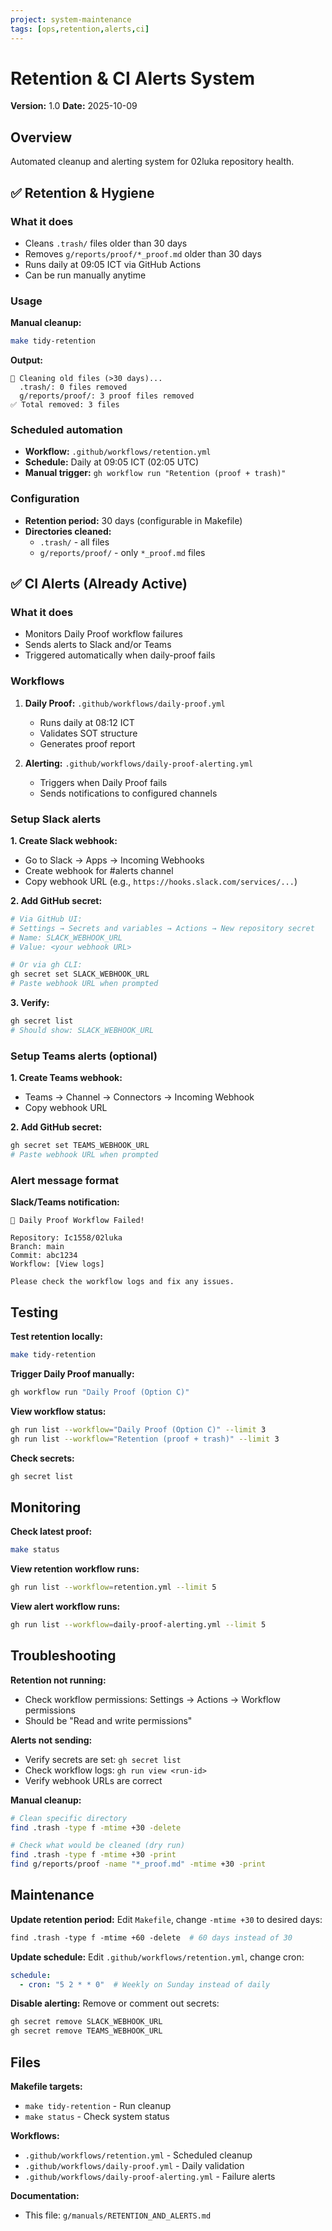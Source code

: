 ```yaml
---
project: system-maintenance
tags: [ops,retention,alerts,ci]
---
```


# Retention & CI Alerts System

**Version:** 1.0
**Date:** 2025-10-09

## Overview

Automated cleanup and alerting system for 02luka repository health.

## ✅ Retention & Hygiene

### What it does
- Cleans `.trash/` files older than 30 days
- Removes `g/reports/proof/*_proof.md` older than 30 days
- Runs daily at 09:05 ICT via GitHub Actions
- Can be run manually anytime

### Usage

**Manual cleanup:**
```bash
make tidy-retention
```

**Output:**
```
🧹 Cleaning old files (>30 days)...
  .trash/: 0 files removed
  g/reports/proof/: 3 proof files removed
✅ Total removed: 3 files
```

### Scheduled automation
- **Workflow:** `.github/workflows/retention.yml`
- **Schedule:** Daily at 09:05 ICT (02:05 UTC)
- **Manual trigger:** `gh workflow run "Retention (proof + trash)"`

### Configuration
- **Retention period:** 30 days (configurable in Makefile)
- **Directories cleaned:**
  - `.trash/` - all files
  - `g/reports/proof/` - only `*_proof.md` files

## ✅ CI Alerts (Already Active)

### What it does
- Monitors Daily Proof workflow failures
- Sends alerts to Slack and/or Teams
- Triggered automatically when daily-proof fails

### Workflows
1. **Daily Proof:** `.github/workflows/daily-proof.yml`
   - Runs daily at 08:12 ICT
   - Validates SOT structure
   - Generates proof report

2. **Alerting:** `.github/workflows/daily-proof-alerting.yml`
   - Triggers when Daily Proof fails
   - Sends notifications to configured channels

### Setup Slack alerts

**1. Create Slack webhook:**
- Go to Slack → Apps → Incoming Webhooks
- Create webhook for #alerts channel
- Copy webhook URL (e.g., `https://hooks.slack.com/services/...`)

**2. Add GitHub secret:**
```bash
# Via GitHub UI:
# Settings → Secrets and variables → Actions → New repository secret
# Name: SLACK_WEBHOOK_URL
# Value: <your webhook URL>

# Or via gh CLI:
gh secret set SLACK_WEBHOOK_URL
# Paste webhook URL when prompted
```

**3. Verify:**
```bash
gh secret list
# Should show: SLACK_WEBHOOK_URL
```

### Setup Teams alerts (optional)

**1. Create Teams webhook:**
- Teams → Channel → Connectors → Incoming Webhook
- Copy webhook URL

**2. Add GitHub secret:**
```bash
gh secret set TEAMS_WEBHOOK_URL
# Paste webhook URL when prompted
```

### Alert message format

**Slack/Teams notification:**
```
🚨 Daily Proof Workflow Failed!

Repository: Ic1558/02luka
Branch: main
Commit: abc1234
Workflow: [View logs]

Please check the workflow logs and fix any issues.
```

## Testing

**Test retention locally:**
```bash
make tidy-retention
```

**Trigger Daily Proof manually:**
```bash
gh workflow run "Daily Proof (Option C)"
```

**View workflow status:**
```bash
gh run list --workflow="Daily Proof (Option C)" --limit 3
gh run list --workflow="Retention (proof + trash)" --limit 3
```

**Check secrets:**
```bash
gh secret list
```

## Monitoring

**Check latest proof:**
```bash
make status
```

**View retention workflow runs:**
```bash
gh run list --workflow=retention.yml --limit 5
```

**View alert workflow runs:**
```bash
gh run list --workflow=daily-proof-alerting.yml --limit 5
```

## Troubleshooting

**Retention not running:**
- Check workflow permissions: Settings → Actions → Workflow permissions
- Should be "Read and write permissions"

**Alerts not sending:**
- Verify secrets are set: `gh secret list`
- Check workflow logs: `gh run view <run-id>`
- Verify webhook URLs are correct

**Manual cleanup:**
```bash
# Clean specific directory
find .trash -type f -mtime +30 -delete

# Check what would be cleaned (dry run)
find .trash -type f -mtime +30 -print
find g/reports/proof -name "*_proof.md" -mtime +30 -print
```

## Maintenance

**Update retention period:**
Edit `Makefile`, change `-mtime +30` to desired days:
```makefile
find .trash -type f -mtime +60 -delete  # 60 days instead of 30
```

**Update schedule:**
Edit `.github/workflows/retention.yml`, change cron:
```yaml
schedule:
  - cron: "5 2 * * 0"  # Weekly on Sunday instead of daily
```

**Disable alerting:**
Remove or comment out secrets:
```bash
gh secret remove SLACK_WEBHOOK_URL
gh secret remove TEAMS_WEBHOOK_URL
```

## Files

**Makefile targets:**
- `make tidy-retention` - Run cleanup
- `make status` - Check system status

**Workflows:**
- `.github/workflows/retention.yml` - Scheduled cleanup
- `.github/workflows/daily-proof.yml` - Daily validation
- `.github/workflows/daily-proof-alerting.yml` - Failure alerts

**Documentation:**
- This file: `g/manuals/RETENTION_AND_ALERTS.md`

